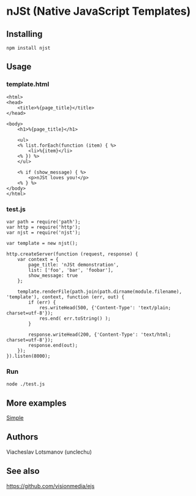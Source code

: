 nJSt (Native JavaScript Templates)
==================================

Installing
----------

    npm install njst

Usage
-----

### template.html

    <html>
    <head>
        <title>%{page_title}</title>
    </head>

    <body>
        <h1>%{page_title}</h1>

        <ul>
        <% list.forEach(function (item) { %>
            <li>%{item}</li>
        <% }) %>
        </ul>

        <% if (show_message) { %>
            <p>nJSt loves you!</p>
        <% } %>
    </body>
    </html>

### test.js

    var path = require('path');
    var http = require('http');
    var njst = require('njst');

    var template = new njst();

    http.createServer(function (request, response) {
        var context = {
            page_title: 'nJSt demonstration',
            list: ['foo', 'bar', 'foobar'],
            show_message: true
        };

        template.renderFile(path.join(path.dirname(module.filename), 'template'), context, function (err, out) {
            if (err) {
                res.writeHead(500, {'Content-Type': 'text/plain; charset=utf-8'});
                res.end( err.toString() );
            }

            response.writeHead(200, {'Content-Type': 'text/html; charset=utf-8'});
            response.end(out);
        });
    }).listen(8000);

### Run

    node ./test.js

More examples
-------------

[Simple](examples/simple.js)

Authors
-------

Viacheslav Lotsmanov (unclechu)

See also
--------

https://github.com/visionmedia/ejs
